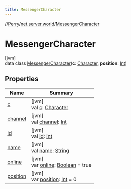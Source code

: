 ```yaml
---
title: MessengerCharacter
---
```

//[Perry](../../../index.html)/[net.server.world](../index.html)/[MessengerCharacter](index.html)



# MessengerCharacter



[jvm]\
data class [MessengerCharacter](index.html)(**c**: [Character](../../client/-character/index.html), **position**: [Int](https://kotlinlang.org/api/latest/jvm/stdlib/kotlin/-int/index.html))



## Properties


| Name | Summary |
|---|---|
| [c](c.html) | [jvm]<br>val [c](c.html): [Character](../../client/-character/index.html) |
| [channel](channel.html) | [jvm]<br>val [channel](channel.html): [Int](https://kotlinlang.org/api/latest/jvm/stdlib/kotlin/-int/index.html) |
| [id](id.html) | [jvm]<br>val [id](id.html): [Int](https://kotlinlang.org/api/latest/jvm/stdlib/kotlin/-int/index.html) |
| [name](name.html) | [jvm]<br>val [name](name.html): [String](https://kotlinlang.org/api/latest/jvm/stdlib/kotlin/-string/index.html) |
| [online](online.html) | [jvm]<br>var [online](online.html): [Boolean](https://kotlinlang.org/api/latest/jvm/stdlib/kotlin/-boolean/index.html) = true |
| [position](position.html) | [jvm]<br>var [position](position.html): [Int](https://kotlinlang.org/api/latest/jvm/stdlib/kotlin/-int/index.html) = 0 |

